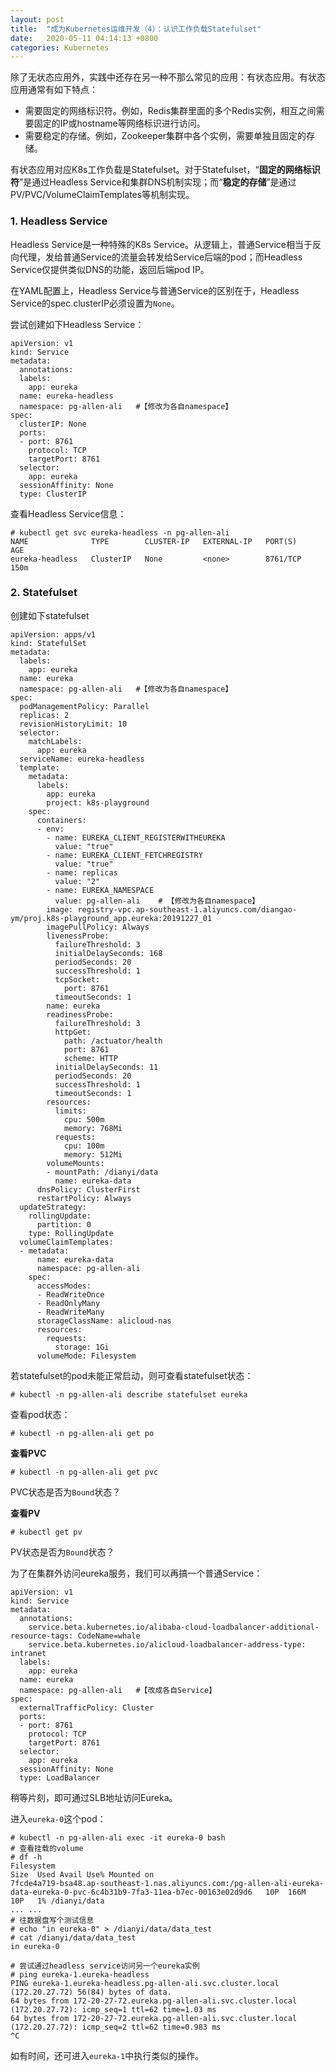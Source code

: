 ```yaml
---
layout: post
title:  "成为Kubernetes运维开发（4）：认识工作负载Statefulset"
date:   2020-05-11 04:14:13 +0800
categories: Kubernetes
---
```



除了无状态应用外，实践中还存在另一种不那么常见的应用：有状态应用。有状态应用通常有如下特点：

* 需要固定的网络标识符。例如，Redis集群里面的多个Redis实例，相互之间需要固定的IP或hostname等网络标识进行访问。
* 需要稳定的存储。例如，Zookeeper集群中各个实例，需要单独且固定的存储。

有状态应用对应K8s工作负载是Statefulset。对于Statefulset，“**固定的网络标识符**”是通过Headless Service和集群DNS机制实现；而“**稳定的存储**”是通过PV/PVC/VolumeClaimTemplates等机制实现。



### 1. Headless Service

Headless Service是一种特殊的K8s Service。从逻辑上，普通Service相当于反向代理，发给普通Service的流量会转发给Service后端的pod；而Headless Service仅提供类似DNS的功能，返回后端pod IP。

在YAML配置上，Headless Service与普通Service的区别在于，Headless Service的spec.clusterIP必须设置为``None``。

尝试创建如下Headless Service：

```
apiVersion: v1
kind: Service
metadata:
  annotations:
  labels:
    app: eureka
  name: eureka-headless
  namespace: pg-allen-ali   #【修改为各自namespace】
spec:
  clusterIP: None
  ports:
  - port: 8761
    protocol: TCP
    targetPort: 8761
  selector:
    app: eureka
  sessionAffinity: None
  type: ClusterIP
```

查看Headless Service信息：

```
# kubectl get svc eureka-headless -n pg-allen-ali 
NAME              TYPE        CLUSTER-IP   EXTERNAL-IP   PORT(S)    AGE
eureka-headless   ClusterIP   None         <none>        8761/TCP   150m
```



### 2. Statefulset

创建如下statefulset

```
apiVersion: apps/v1
kind: StatefulSet
metadata:
  labels:
    app: eureka
  name: eureka
  namespace: pg-allen-ali   #【修改为各自namespace】
spec:
  podManagementPolicy: Parallel
  replicas: 2
  revisionHistoryLimit: 10
  selector:
    matchLabels:
      app: eureka
  serviceName: eureka-headless
  template:
    metadata:
      labels:
        app: eureka
        project: k8s-playground
    spec:
      containers:
      - env:
        - name: EUREKA_CLIENT_REGISTERWITHEUREKA
          value: "true"
        - name: EUREKA_CLIENT_FETCHREGISTRY
          value: "true"
        - name: replicas
          value: "2"
        - name: EUREKA_NAMESPACE
          value: pg-allen-ali    # 【修改为各自namespace】
        image: registry-vpc.ap-southeast-1.aliyuncs.com/diangao-ym/proj.k8s-playground_app.eureka:20191227_01
        imagePullPolicy: Always
        livenessProbe:
          failureThreshold: 3
          initialDelaySeconds: 168
          periodSeconds: 20
          successThreshold: 1
          tcpSocket:
            port: 8761
          timeoutSeconds: 1
        name: eureka
        readinessProbe:
          failureThreshold: 3
          httpGet:
            path: /actuator/health
            port: 8761
            scheme: HTTP
          initialDelaySeconds: 11
          periodSeconds: 20
          successThreshold: 1
          timeoutSeconds: 1
        resources:
          limits:
            cpu: 500m
            memory: 768Mi
          requests:
            cpu: 100m
            memory: 512Mi
        volumeMounts:
        - mountPath: /dianyi/data
          name: eureka-data
      dnsPolicy: ClusterFirst
      restartPolicy: Always
  updateStrategy:
    rollingUpdate:
      partition: 0
    type: RollingUpdate
  volumeClaimTemplates:
  - metadata:
      name: eureka-data
      namespace: pg-allen-ali
    spec:
      accessModes:
      - ReadWriteOnce
      - ReadOnlyMany
      - ReadWriteMany
      storageClassName: alicloud-nas
      resources:
        requests:
          storage: 1Gi
      volumeMode: Filesystem
```

若statefulset的pod未能正常启动，则可查看statefulset状态：

```
# kubectl -n pg-allen-ali describe statefulset eureka
```

查看pod状态：

```
# kubectl -n pg-allen-ali get po
```



**查看PVC**

```
# kubectl -n pg-allen-ali get pvc
```

PVC状态是否为``Bound``状态？



**查看PV**

```
# kubectl get pv
```

PV状态是否为``Bound``状态？



为了在集群外访问eureka服务，我们可以再搞一个普通Service：

```
apiVersion: v1
kind: Service
metadata:
  annotations:
    service.beta.kubernetes.io/alibaba-cloud-loadbalancer-additional-resource-tags: CodeName=whale
    service.beta.kubernetes.io/alicloud-loadbalancer-address-type: intranet
  labels:
    app: eureka
  name: eureka
  namespace: pg-allen-ali   #【改成各自Service】
spec:
  externalTrafficPolicy: Cluster
  ports:
  - port: 8761
    protocol: TCP
    targetPort: 8761
  selector:
    app: eureka
  sessionAffinity: None
  type: LoadBalancer
```

稍等片刻，即可通过SLB地址访问Eureka。



进入``eureka-0``这个pod：

```
# kubectl -n pg-allen-ali exec -it eureka-0 bash
# 查看挂载的volume
# df -h 
Filesystem                                                                                                                    Size  Used Avail Use% Mounted on
7fcde4a719-bsa48.ap-southeast-1.nas.aliyuncs.com:/pg-allen-ali-eureka-data-eureka-0-pvc-6c4b31b9-7fa3-11ea-b7ec-00163e02d9d6   10P  166M   10P   1% /dianyi/data
... ...
# 往数据盘写个测试信息
# echo "in eureka-0" > /dianyi/data/data_test
# cat /dianyi/data/data_test 
in eureka-0

# 尝试通过headless service访问另一个eureka实例
# ping eureka-1.eureka-headless
PING eureka-1.eureka-headless.pg-allen-ali.svc.cluster.local (172.20.27.72) 56(84) bytes of data.
64 bytes from 172-20-27-72.eureka.pg-allen-ali.svc.cluster.local (172.20.27.72): icmp_seq=1 ttl=62 time=1.03 ms
64 bytes from 172-20-27-72.eureka.pg-allen-ali.svc.cluster.local (172.20.27.72): icmp_seq=2 ttl=62 time=0.983 ms
^C
```

如有时间，还可进入``eureka-1``中执行类似的操作。



